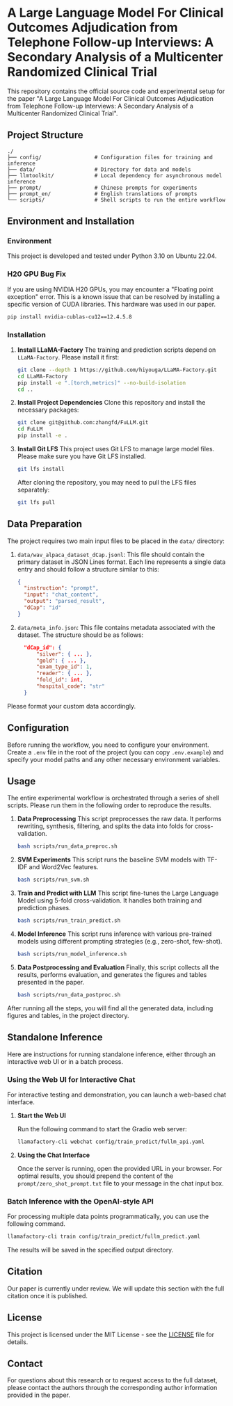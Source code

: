 # A Large Language Model For Clinical Outcomes Adjudication from Telephone Follow-up Interviews: A Secondary Analysis of a Multicenter Randomized Clinical Trial

This repository contains the official source code and experimental setup for the paper "A Large Language Model For Clinical Outcomes Adjudication from Telephone Follow-up Interviews: A Secondary Analysis of a Multicenter Randomized Clinical Trial".

## Project Structure

```
./
├── config/                 # Configuration files for training and inference
├── data/                   # Directory for data and models
├── llmtoolkit/             # Local dependency for asynchronous model inference
├── prompt/                 # Chinese prompts for experiments
├── prompt_en/              # English translations of prompts
└── scripts/                # Shell scripts to run the entire workflow
```

## Environment and Installation

### Environment

This project is developed and tested under Python 3.10 on Ubuntu 22.04.

### H20 GPU Bug Fix

If you are using NVIDIA H20 GPUs, you may encounter a "Floating point exception" error. This is a known issue that can be resolved by installing a specific version of CUDA libraries. This hardware was used in our paper.
```bash
pip install nvidia-cublas-cu12==12.4.5.8
```

### Installation

1.  **Install LLaMA-Factory**
    The training and prediction scripts depend on `LLaMA-Factory`. Please install it first:
    ```bash
    git clone --depth 1 https://github.com/hiyouga/LLaMA-Factory.git
    cd LLaMA-Factory
    pip install -e ".[torch,metrics]" --no-build-isolation
    cd ..
    ```

2.  **Install Project Dependencies**
    Clone this repository and install the necessary packages:
    ```bash
    git clone git@github.com:zhangfd/FuLLM.git
    cd FuLLM
    pip install -e .
    ```
3.  **Install Git LFS**
    This project uses Git LFS to manage large model files. Please make sure you have Git LFS installed.
    ```bash
    git lfs install
    ```
    After cloning the repository, you may need to pull the LFS files separately:
    ```bash
    git lfs pull
    ```

## Data Preparation

The project requires two main input files to be placed in the `data/` directory:

1.  `data/wav_alpaca_dataset_dCap.jsonl`: This file should contain the primary dataset in JSON Lines format. Each line represents a single data entry and should follow a structure similar to this:
    ```json
    {
      "instruction": "prompt",
      "input": "chat_content", 
      "output": "parsed_result",
      "dCap": "id"
    }
    ```

2.  `data/meta_info.json`: This file contains metadata associated with the dataset. The structure should be as follows:
    ```json
      "dCap_id": {
          "silver": { ... },
          "gold": { ... },
          "exam_type_id": 1,
          "reader": { ... },
          "fold_id": int,
          "hospital_code": "str"
      }
    ```

Please format your custom data accordingly.

## Configuration

Before running the workflow, you need to configure your environment. Create a `.env` file in the root of the project (you can copy `.env.example`) and specify your model paths and any other necessary environment variables.

## Usage

The entire experimental workflow is orchestrated through a series of shell scripts. Please run them in the following order to reproduce the results.

1.  **Data Preprocessing**
    This script preprocesses the raw data. It performs rewriting, synthesis, filtering, and splits the data into folds for cross-validation.
    ```bash
    bash scripts/run_data_preproc.sh
    ```

2.  **SVM Experiments**
    This script runs the baseline SVM models with TF-IDF and Word2Vec features.
    ```bash
    bash scripts/run_svm.sh
    ```

3.  **Train and Predict with LLM**
    This script fine-tunes the Large Language Model using 5-fold cross-validation. It handles both training and prediction phases.
    ```bash
    bash scripts/run_train_predict.sh
    ```

4.  **Model Inference**
    This script runs inference with various pre-trained models using different prompting strategies (e.g., zero-shot, few-shot).
    ```bash
    bash scripts/run_model_inference.sh
    ```

5.  **Data Postprocessing and Evaluation**
    Finally, this script collects all the results, performs evaluation, and generates the figures and tables presented in the paper.
    ```bash
    bash scripts/run_data_postproc.sh
    ```

After running all the steps, you will find all the generated data, including figures and tables, in the project directory.

## Standalone Inference

Here are instructions for running standalone inference, either through an interactive web UI or in a batch process.

### Using the Web UI for Interactive Chat

For interactive testing and demonstration, you can launch a web-based chat interface.

1.  **Start the Web UI**

    Run the following command to start the Gradio web server:
    ```bash
    llamafactory-cli webchat config/train_predict/fullm_api.yaml
    ```

2.  **Using the Chat Interface**

    Once the server is running, open the provided URL in your browser. For optimal results, you should prepend the content of the `prompt/zero_shot_prompt.txt` file to your message in the chat input box.

### Batch Inference with the OpenAI-style API

For processing multiple data points programmatically, you can use the following command.
```bash
llamafactory-cli train config/train_predict/fullm_predict.yaml
```
The results will be saved in the specified output directory.

## Citation

Our paper is currently under review. We will update this section with the full citation once it is published.

## License

This project is licensed under the MIT License - see the [LICENSE](LICENSE) file for details.

## Contact

For questions about this research or to request access to the full dataset, please contact the authors through the corresponding author information provided in the paper.

